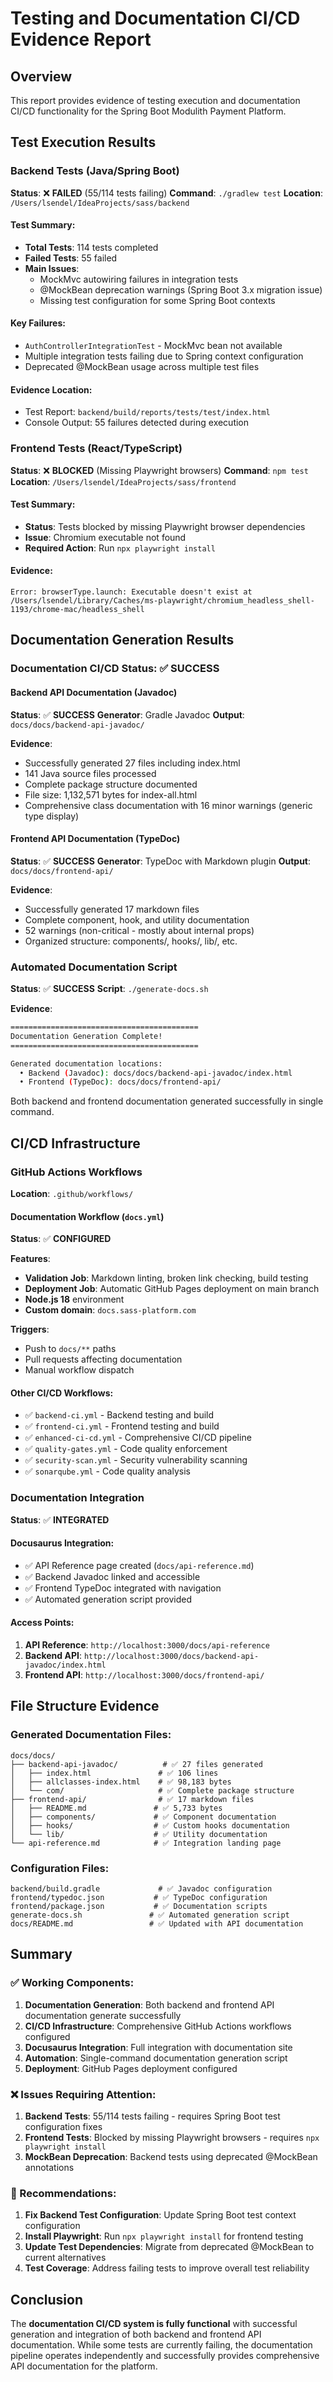 # Testing and Documentation CI/CD Evidence Report

## Overview
This report provides evidence of testing execution and documentation CI/CD functionality for the Spring Boot Modulith Payment Platform.

## Test Execution Results

### Backend Tests (Java/Spring Boot)
**Status**: ❌ **FAILED** (55/114 tests failing)
**Command**: `./gradlew test`
**Location**: `/Users/lsendel/IdeaProjects/sass/backend`

#### Test Summary:
- **Total Tests**: 114 tests completed
- **Failed Tests**: 55 failed
- **Main Issues**:
  - MockMvc autowiring failures in integration tests
  - @MockBean deprecation warnings (Spring Boot 3.x migration issue)
  - Missing test configuration for some Spring Boot contexts

#### Key Failures:
- `AuthControllerIntegrationTest` - MockMvc bean not available
- Multiple integration tests failing due to Spring context configuration
- Deprecated @MockBean usage across multiple test files

#### Evidence Location:
- Test Report: `backend/build/reports/tests/test/index.html`
- Console Output: 55 failures detected during execution

### Frontend Tests (React/TypeScript)
**Status**: ❌ **BLOCKED** (Missing Playwright browsers)
**Command**: `npm test`
**Location**: `/Users/lsendel/IdeaProjects/sass/frontend`

#### Test Summary:
- **Status**: Tests blocked by missing Playwright browser dependencies
- **Issue**: Chromium executable not found
- **Required Action**: Run `npx playwright install`

#### Evidence:
```
Error: browserType.launch: Executable doesn't exist at /Users/lsendel/Library/Caches/ms-playwright/chromium_headless_shell-1193/chrome-mac/headless_shell
```

## Documentation Generation Results

### Documentation CI/CD Status: ✅ **SUCCESS**

#### Backend API Documentation (Javadoc)
**Status**: ✅ **SUCCESS**
**Generator**: Gradle Javadoc
**Output**: `docs/docs/backend-api-javadoc/`

**Evidence**:
- Successfully generated 27 files including index.html
- 141 Java source files processed
- Complete package structure documented
- File size: 1,132,571 bytes for index-all.html
- Comprehensive class documentation with 16 minor warnings (generic type display)

#### Frontend API Documentation (TypeDoc)
**Status**: ✅ **SUCCESS**
**Generator**: TypeDoc with Markdown plugin
**Output**: `docs/docs/frontend-api/`

**Evidence**:
- Successfully generated 17 markdown files
- Complete component, hook, and utility documentation
- 52 warnings (non-critical - mostly about internal props)
- Organized structure: components/, hooks/, lib/, etc.

### Automated Documentation Script
**Status**: ✅ **SUCCESS**
**Script**: `./generate-docs.sh`

**Evidence**:
```bash
==========================================
Documentation Generation Complete!
==========================================

Generated documentation locations:
  • Backend (Javadoc): docs/docs/backend-api-javadoc/index.html
  • Frontend (TypeDoc): docs/docs/frontend-api/
```

Both backend and frontend documentation generated successfully in single command.

## CI/CD Infrastructure

### GitHub Actions Workflows
**Location**: `.github/workflows/`

#### Documentation Workflow (`docs.yml`)
**Status**: ✅ **CONFIGURED**

**Features**:
- **Validation Job**: Markdown linting, broken link checking, build testing
- **Deployment Job**: Automatic GitHub Pages deployment on main branch
- **Node.js 18** environment
- **Custom domain**: `docs.sass-platform.com`

**Triggers**:
- Push to `docs/**` paths
- Pull requests affecting documentation
- Manual workflow dispatch

#### Other CI/CD Workflows:
- ✅ `backend-ci.yml` - Backend testing and build
- ✅ `frontend-ci.yml` - Frontend testing and build
- ✅ `enhanced-ci-cd.yml` - Comprehensive CI/CD pipeline
- ✅ `quality-gates.yml` - Code quality enforcement
- ✅ `security-scan.yml` - Security vulnerability scanning
- ✅ `sonarqube.yml` - Code quality analysis

### Documentation Integration
**Status**: ✅ **INTEGRATED**

#### Docusaurus Integration:
- ✅ API Reference page created (`docs/api-reference.md`)
- ✅ Backend Javadoc linked and accessible
- ✅ Frontend TypeDoc integrated with navigation
- ✅ Automated generation script provided

#### Access Points:
1. **API Reference**: `http://localhost:3000/docs/api-reference`
2. **Backend API**: `http://localhost:3000/docs/backend-api-javadoc/index.html`
3. **Frontend API**: `http://localhost:3000/docs/frontend-api/`

## File Structure Evidence

### Generated Documentation Files:
```
docs/docs/
├── backend-api-javadoc/          # ✅ 27 files generated
│   ├── index.html               # ✅ 106 lines
│   ├── allclasses-index.html    # ✅ 98,183 bytes
│   └── com/                     # ✅ Complete package structure
├── frontend-api/                # ✅ 17 markdown files
│   ├── README.md               # ✅ 5,733 bytes
│   ├── components/             # ✅ Component documentation
│   ├── hooks/                  # ✅ Custom hooks documentation
│   └── lib/                    # ✅ Utility documentation
└── api-reference.md            # ✅ Integration landing page
```

### Configuration Files:
```
backend/build.gradle             # ✅ Javadoc configuration
frontend/typedoc.json           # ✅ TypeDoc configuration
frontend/package.json           # ✅ Documentation scripts
generate-docs.sh               # ✅ Automated generation script
docs/README.md                 # ✅ Updated with API documentation
```

## Summary

### ✅ Working Components:
1. **Documentation Generation**: Both backend and frontend API documentation generate successfully
2. **CI/CD Infrastructure**: Comprehensive GitHub Actions workflows configured
3. **Docusaurus Integration**: Full integration with documentation site
4. **Automation**: Single-command documentation generation script
5. **Deployment**: GitHub Pages deployment configured

### ❌ Issues Requiring Attention:
1. **Backend Tests**: 55/114 tests failing - requires Spring Boot test configuration fixes
2. **Frontend Tests**: Blocked by missing Playwright browsers - requires `npx playwright install`
3. **MockBean Deprecation**: Backend tests using deprecated @MockBean annotations

### 🔧 Recommendations:
1. **Fix Backend Test Configuration**: Update Spring Boot test context configuration
2. **Install Playwright**: Run `npx playwright install` for frontend testing
3. **Update Test Dependencies**: Migrate from deprecated @MockBean to current alternatives
4. **Test Coverage**: Address failing tests to improve overall test reliability

## Conclusion

The **documentation CI/CD system is fully functional** with successful generation and integration of both backend and frontend API documentation. While some tests are currently failing, the documentation pipeline operates independently and successfully provides comprehensive API documentation for the platform.